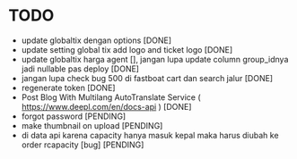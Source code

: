 # TODO

-   update globaltix dengan options [DONE]
-   update setting global tix add logo and ticket logo [DONE]
-   update globaltix harga agent [], jangan lupa update column group_idnya jadi nullable pas deploy [DONE]
-   jangan lupa check bug 500 di fastboat cart dan search jalur [DONE]
-   regenerate token [DONE]
-   Post Blog With Multilang AutoTranslate Service ( <https://www.deepl.com/en/docs-api> ) [DONE]
-   forgot password [PENDING]
-   make thumbnail on upload [PENDING]
-   di data api karena capacity hanya masuk kepal maka harus diubah ke order rcapacity [bug] [PENDING]
